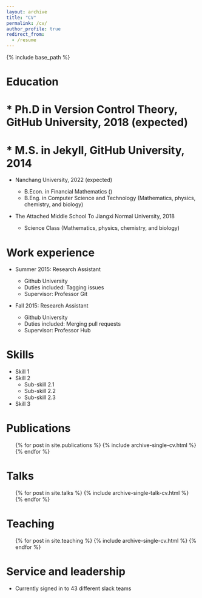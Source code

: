 ```yaml
---
layout: archive
title: "CV"
permalink: /cv/
author_profile: true
redirect_from:
  - /resume
---
```


{% include base_path %}

Education
======
# * Ph.D in Version Control Theory, GitHub University, 2018 (expected)
# * M.S. in Jekyll, GitHub University, 2014
* Nanchang University, 2022 (expected)
  * B.Econ. in Financial Mathematics ()
  * B.Eng. in Computer Science and Technology (Mathematics, physics, chemistry, and biology)

* The Attached Middle School To Jiangxi Normal University, 2018
  * Science Class (Mathematics, physics, chemistry, and biology)

Work experience
======
* Summer 2015: Research Assistant
  * Github University
  * Duties included: Tagging issues
  * Supervisor: Professor Git

* Fall 2015: Research Assistant
  * Github University
  * Duties included: Merging pull requests
  * Supervisor: Professor Hub
  
Skills
======
* Skill 1
* Skill 2
  * Sub-skill 2.1
  * Sub-skill 2.2
  * Sub-skill 2.3
* Skill 3

Publications
======
  <ul>{% for post in site.publications %}
    {% include archive-single-cv.html %}
  {% endfor %}</ul>
  
Talks
======
  <ul>{% for post in site.talks %}
    {% include archive-single-talk-cv.html %}
  {% endfor %}</ul>
  
Teaching
======
  <ul>{% for post in site.teaching %}
    {% include archive-single-cv.html %}
  {% endfor %}</ul>
  
Service and leadership
======
* Currently signed in to 43 different slack teams
